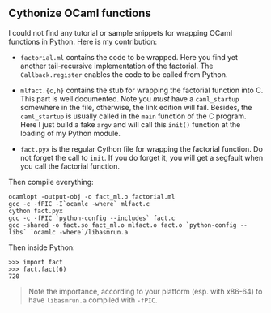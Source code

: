 ## Cythonize OCaml functions

I could not find any tutorial or sample snippets for wrapping OCaml functions
in Python. Here is my contribution:

- `factorial.ml` contains the code to be wrapped. Here you find yet another
tail-recursive implementation of the factorial. The `Callback.register` enables
the code to be called from Python.

- `mlfact.{c,h}` contains the stub for wrapping the factorial function into C.
This part is well documented. Note you *must* have a `caml_startup` somewhere
in the file, otherwise, the link edition will fail. Besides, the `caml_startup`
is usually called in the `main` function of the C program. Here I just build
a fake `argv` and will call this `init()` function at the loading of my Python
module.

- `fact.pyx` is the regular Cython file for wrapping the factorial function. Do
not forget the call to `init`. If you do forget it, you will get a segfault
when you call the factorial function.

Then compile everything:
```
ocamlopt -output-obj -o fact_ml.o factorial.ml
gcc -c -fPIC -I`ocamlc -where` mlfact.c
cython fact.pyx
gcc -c -fPIC `python-config --includes` fact.c
gcc -shared -o fact.so fact_ml.o mlfact.o fact.o `python-config --libs` `ocamlc -where`/libasmrun.a
```

Then inside Python:
```
>>> import fact
>>> fact.fact(6)
720
```

> Note the importance, according to your platform (esp. with x86-64) to have
`libasmrun.a` compiled with `-fPIC`.

